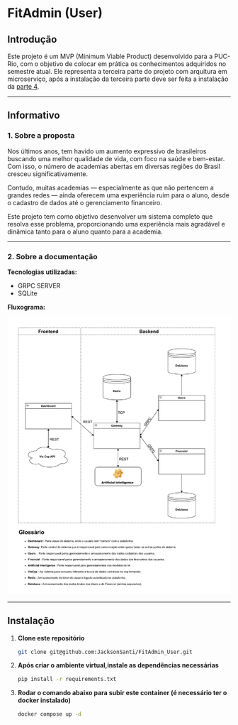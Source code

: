# FitAdmin (User)

## Introdução

Este projeto é um MVP (Minimum Viable Product) desenvolvido para a PUC-Rio, com o objetivo de colocar em prática os conhecimentos adquiridos no semestre atual. 
Ele representa a terceira parte do projeto com arquitura em microserviço, após a instalação da terceira parte deve ser feita a instalação da [parte 4](https://github.com/JacksonSanti/FitAdmin_financial_grpc).

---

## Informativo

### 1. **Sobre a proposta**
Nos últimos anos, tem havido um aumento expressivo de brasileiros buscando uma melhor qualidade de vida, com foco na saúde e bem-estar. Com isso, o número de academias abertas em diversas regiões do Brasil cresceu significativamente.

Contudo, muitas academias — especialmente as que não pertencem a grandes redes — ainda oferecem uma experiência ruim para o aluno, desde o cadastro de dados até o gerenciamento financeiro.

Este projeto tem como objetivo desenvolver um sistema completo que resolva esse problema, proporcionando uma experiência mais agradável e dinâmica tanto para o aluno quanto para a academia.

---

### 2. **Sobre a documentação**

**Tecnologias utilizadas:** 
- GRPC SERVER
- SQLite

**Fluxograma:**

![FitAdmin Fluxograma](./docs/FitAdmin_Fluxograma.png)


---

## Instalação

1. **Clone este repositório**
   ```bash
   git clone git@github.com:JacksonSanti/FitAdmin_User.git
2. **Após criar o ambiente virtual,instale as dependências necessárias**
   ```bash
   pip install -r requirements.txt
3. **Rodar o comando abaixo para subir este container (é necessário ter o docker instalado)**
   ```bash
   docker compose up -d

